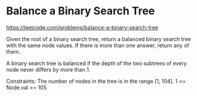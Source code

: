 # Balance a Binary Search Tree
https://leetcode.com/problems/balance-a-binary-search-tree

Given the root of a binary search tree, return a balanced binary search tree with the same node values. If there is more than one answer, return any of them.

A binary search tree is balanced if the depth of the two subtrees of every node never differs by more than 1.

Constraints: 
The number of nodes in the tree is in the range [1, 104]. 
1 <= Node.val <= 105 
